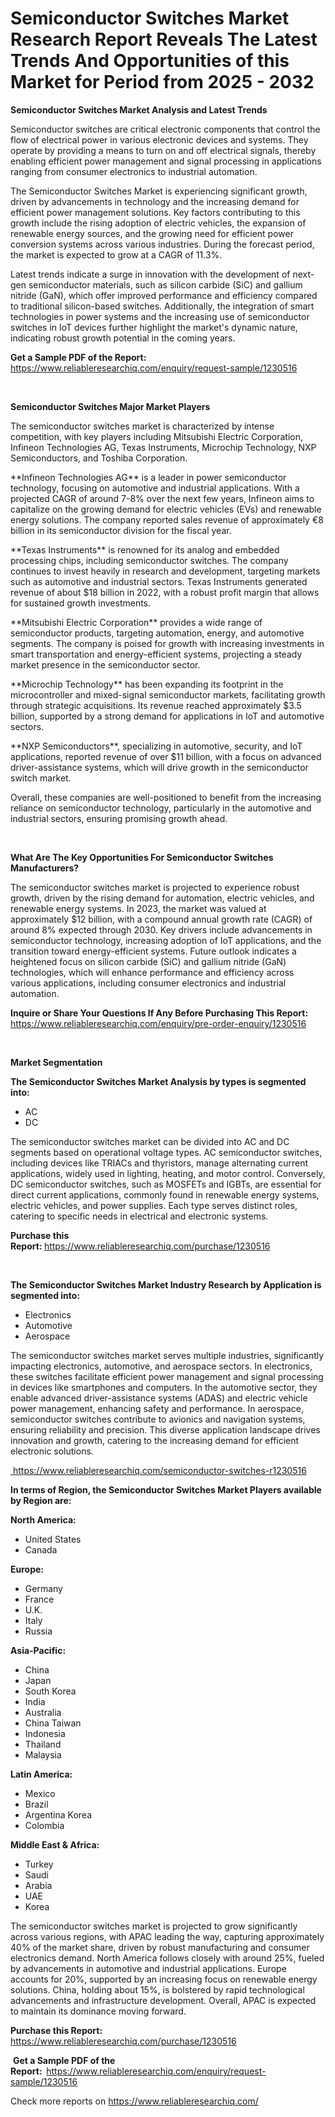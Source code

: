 <p><h1>Semiconductor Switches Market Research Report Reveals The Latest Trends And Opportunities of this Market for Period from 2025 - 2032</h1></p><p><strong>Semiconductor Switches Market Analysis and Latest Trends</strong></p>
<p><p>Semiconductor switches are critical electronic components that control the flow of electrical power in various electronic devices and systems. They operate by providing a means to turn on and off electrical signals, thereby enabling efficient power management and signal processing in applications ranging from consumer electronics to industrial automation.</p><p>The Semiconductor Switches Market is experiencing significant growth, driven by advancements in technology and the increasing demand for efficient power management solutions. Key factors contributing to this growth include the rising adoption of electric vehicles, the expansion of renewable energy sources, and the growing need for efficient power conversion systems across various industries. During the forecast period, the market is expected to grow at a CAGR of 11.3%.</p><p>Latest trends indicate a surge in innovation with the development of next-gen semiconductor materials, such as silicon carbide (SiC) and gallium nitride (GaN), which offer improved performance and efficiency compared to traditional silicon-based switches. Additionally, the integration of smart technologies in power systems and the increasing use of semiconductor switches in IoT devices further highlight the market's dynamic nature, indicating robust growth potential in the coming years.</p></p>
<p><strong>Get a Sample PDF of the Report:&nbsp;</strong> <a href="https://www.reliableresearchiq.com/enquiry/request-sample/1230516?utm_campaign=2443&utm_medium=2&utm_source=Github&utm_content=ia&utm_term=06042025&utm_id=semiconductor-switches">https://www.reliableresearchiq.com/enquiry/request-sample/1230516</a></p>
<p>&nbsp;</p>
<p><strong>Semiconductor Switches Major Market Players</strong></p>
<p><p>The semiconductor switches market is characterized by intense competition, with key players including Mitsubishi Electric Corporation, Infineon Technologies AG, Texas Instruments, Microchip Technology, NXP Semiconductors, and Toshiba Corporation. </p><p>**Infineon Technologies AG** is a leader in power semiconductor technology, focusing on automotive and industrial applications. With a projected CAGR of around 7-8% over the next few years, Infineon aims to capitalize on the growing demand for electric vehicles (EVs) and renewable energy solutions. The company reported sales revenue of approximately €8 billion in its semiconductor division for the fiscal year.</p><p>**Texas Instruments** is renowned for its analog and embedded processing chips, including semiconductor switches. The company continues to invest heavily in research and development, targeting markets such as automotive and industrial sectors. Texas Instruments generated revenue of about $18 billion in 2022, with a robust profit margin that allows for sustained growth investments.</p><p>**Mitsubishi Electric Corporation** provides a wide range of semiconductor products, targeting automation, energy, and automotive segments. The company is poised for growth with increasing investments in smart transportation and energy-efficient systems, projecting a steady market presence in the semiconductor sector.</p><p>**Microchip Technology** has been expanding its footprint in the microcontroller and mixed-signal semiconductor markets, facilitating growth through strategic acquisitions. Its revenue reached approximately $3.5 billion, supported by a strong demand for applications in IoT and automotive sectors.</p><p>**NXP Semiconductors**, specializing in automotive, security, and IoT applications, reported revenue of over $11 billion, with a focus on advanced driver-assistance systems, which will drive growth in the semiconductor switch market.</p><p>Overall, these companies are well-positioned to benefit from the increasing reliance on semiconductor technology, particularly in the automotive and industrial sectors, ensuring promising growth ahead.</p></p>
<p>&nbsp;</p>
<p><strong>What Are The Key Opportunities For Semiconductor Switches Manufacturers?</strong></p>
<p><p>The semiconductor switches market is projected to experience robust growth, driven by the rising demand for automation, electric vehicles, and renewable energy systems. In 2023, the market was valued at approximately $12 billion, with a compound annual growth rate (CAGR) of around 8% expected through 2030. Key drivers include advancements in semiconductor technology, increasing adoption of IoT applications, and the transition toward energy-efficient systems. Future outlook indicates a heightened focus on silicon carbide (SiC) and gallium nitride (GaN) technologies, which will enhance performance and efficiency across various applications, including consumer electronics and industrial automation.</p></p>
<p><strong>Inquire or Share Your Questions If Any Before Purchasing This Report:</strong> <a href="https://www.reliableresearchiq.com/enquiry/pre-order-enquiry/1230516?utm_campaign=2443&utm_medium=2&utm_source=Github&utm_content=ia&utm_term=06042025&utm_id=semiconductor-switches">https://www.reliableresearchiq.com/enquiry/pre-order-enquiry/1230516</a></p>
<p>&nbsp;</p>
<p><strong>Market Segmentation</strong></p>
<p><strong>The Semiconductor Switches Market Analysis by types is segmented into:</strong></p>
<p><ul><li>AC</li><li>DC</li></ul></p>
<p><p>The semiconductor switches market can be divided into AC and DC segments based on operational voltage types. AC semiconductor switches, including devices like TRIACs and thyristors, manage alternating current applications, widely used in lighting, heating, and motor control. Conversely, DC semiconductor switches, such as MOSFETs and IGBTs, are essential for direct current applications, commonly found in renewable energy systems, electric vehicles, and power supplies. Each type serves distinct roles, catering to specific needs in electrical and electronic systems.</p></p>
<p><strong>Purchase this Report:&nbsp;</strong><a href="https://www.reliableresearchiq.com/purchase/1230516?utm_campaign=2443&utm_medium=2&utm_source=Github&utm_content=ia&utm_term=06042025&utm_id=semiconductor-switches">https://www.reliableresearchiq.com/purchase/1230516</a></p>
<p>&nbsp;</p>
<p><strong>The Semiconductor Switches Market Industry Research by Application is segmented into:</strong></p>
<p><ul><li>Electronics</li><li>Automotive</li><li>Aerospace</li></ul></p>
<p><p>The semiconductor switches market serves multiple industries, significantly impacting electronics, automotive, and aerospace sectors. In electronics, these switches facilitate efficient power management and signal processing in devices like smartphones and computers. In the automotive sector, they enable advanced driver-assistance systems (ADAS) and electric vehicle power management, enhancing safety and performance. In aerospace, semiconductor switches contribute to avionics and navigation systems, ensuring reliability and precision. This diverse application landscape drives innovation and growth, catering to the increasing demand for efficient electronic solutions.</p></p>
<p><a href="https://www.reliableresearchiq.com/semiconductor-switches-r1230516?utm_campaign=2443&utm_medium=2&utm_source=Github&utm_content=ia&utm_term=06042025&utm_id=semiconductor-switches">&nbsp;https://www.reliableresearchiq.com/semiconductor-switches-r1230516</a></p>
<p><strong>In terms of Region, the Semiconductor Switches Market Players available by Region are:</strong></p>
<p>
    <p> <strong> North America: </strong>
        <ul>
            <li>United States</li>
            <li>Canada</li>
        </ul>
        </p> 
    <p> <strong> Europe: </strong>
        <ul>
            <li>Germany</li>
            <li>France</li>
            <li>U.K.</li>
            <li>Italy</li>
            <li>Russia</li>
        </ul>
        </p> 
    <p> <strong> Asia-Pacific: </strong>
        <ul>
            <li>China</li>
            <li>Japan</li>
            <li>South Korea</li>
            <li>India</li>
            <li>Australia</li>
            <li>China Taiwan</li>
            <li>Indonesia</li>
            <li>Thailand</li>
            <li>Malaysia</li>
        </ul>
        </p> 
    <p> <strong> Latin America: </strong>
        <ul>
            <li>Mexico</li>
            <li>Brazil</li>
            <li>Argentina Korea</li>
            <li>Colombia</li>
        </ul>
        </p> 
    <p> <strong> Middle East & Africa: </strong>
        <ul>
            <li>Turkey</li>
            <li>Saudi</li>
            <li>Arabia</li>
            <li>UAE</li>
            <li>Korea</li>
        </ul>
    </p>
    </p>
<p><p>The semiconductor switches market is projected to grow significantly across various regions, with APAC leading the way, capturing approximately 40% of the market share, driven by robust manufacturing and consumer electronics demand. North America follows closely with around 25%, fueled by advancements in automotive and industrial applications. Europe accounts for 20%, supported by an increasing focus on renewable energy solutions. China, holding about 15%, is bolstered by rapid technological advancements and infrastructure development. Overall, APAC is expected to maintain its dominance moving forward.</p></p>
<p><strong>Purchase this Report: </strong><a href="https://www.reliableresearchiq.com/purchase/1230516?utm_campaign=2443&utm_medium=2&utm_source=Github&utm_content=ia&utm_term=06042025&utm_id=semiconductor-switches">https://www.reliableresearchiq.com/purchase/1230516</a></p>
<p>&nbsp;<strong>Get a Sample PDF of the Report:&nbsp;&nbsp;</strong><a href="https://www.reliableresearchiq.com/enquiry/request-sample/1230516?utm_campaign=2443&utm_medium=2&utm_source=Github&utm_content=ia&utm_term=06042025&utm_id=semiconductor-switches">https://www.reliableresearchiq.com/enquiry/request-sample/1230516</a></p>
<p><strong></strong></p>
<p>Check more reports on <a href="https://www.reliableresearchiq.com/?utm_campaign=2443&utm_medium=2&utm_source=Github&utm_content=ia&utm_term=06042025&utm_id=semiconductor-switches">https://www.reliableresearchiq.com/</a></p>